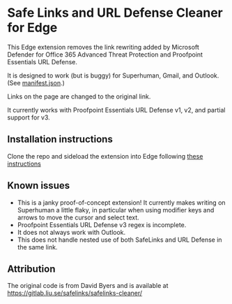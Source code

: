 # Safe Links and URL Defense Cleaner for Edge

This Edge extension removes the link rewriting added by Microsoft Defender for Office 365 Advanced Threat Protection and Proofpoint Essentials URL Defense.

It is designed to work (but is buggy) for Superhuman, Gmail, and Outlook. (See [manifest.json](./manifest.json).)

Links on the page are changed to the original link.

It currently works with Proofpoint Essentials URL Defense v1, v2, and partial support for v3.

## Installation instructions

Clone the repo and sideload the extension into Edge following [these instructions](https://docs.microsoft.com/en-us/microsoft-edge/extensions-chromium/getting-started/extension-sideloading)

## Known issues

* This is a janky proof-of-concept extension! It currently makes writing on Superhuman a little flaky, in particular when using modifier keys and arrows to move the cursor and select text.
* Proofpoint Essentials URL Defense v3 regex is incomplete.
* It does not always work with Outlook.
* This does not handle nested use of both SafeLinks and URL Defense in the same link.

## Attribution

The original code is from David Byers and is available at <https://gitlab.liu.se/safelinks/safelinks-cleaner/>

